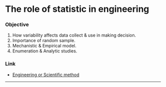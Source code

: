 # The role of statistic in engineering

### Objective

1.  How variability affects data collect & use in making decision.
2.  Importance of random sample.
3.  Mechanistic & Empirical model.
4.  Enumeration & Analytic studies.

### Link

* [Engineering or Scientific method](##Objective)

---

#
